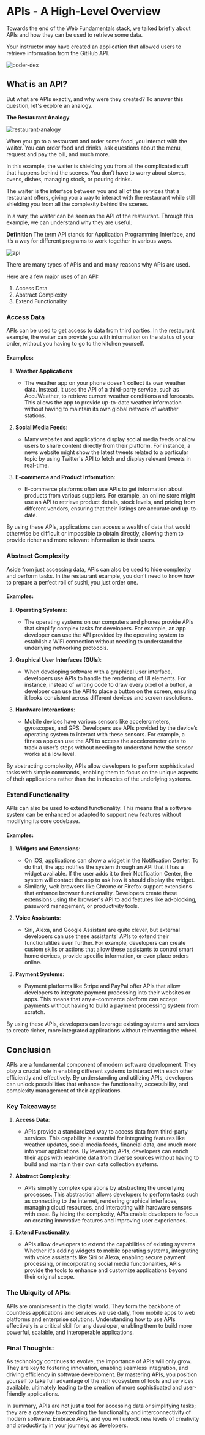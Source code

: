 # APIs - A High-Level Overview

Towards the end of the Web Fundamentals stack, we talked briefly about APIs and how they can be used to retrieve some data.

Your instructor may have created an application that allowed users to retrieve information from the GitHub API.

![coder-dex](./assets/coder-dex.png)

## What is an API?

But what are APIs exactly, and why were they created? To answer this question, let's explore an analogy.

**The Restaurant Analogy**

![restaurant-analogy](./assets/restaurant.png)

When you go to a restaurant and order some food, you interact with the waiter. You can order food and drinks, ask questions about the menu, request and pay the bill, and much more.

In this example, the waiter is shielding you from all the complicated stuff that happens behind the scenes. You don’t have to worry about stoves, ovens, dishes, managing stock, or pouring drinks.

The waiter is the interface between you and all of the services that a restaurant offers, giving you a way to interact with the restaurant while still shielding you from all the complexity behind the scenes.

In a way, the waiter can be seen as the API of the restaurant. Through this example, we can understand why they are useful.

**Definition**
The term API stands for Application Programming Interface, and it’s a way for different programs to work together in various ways.

![api](./assets/api.webp)

There are many types of APIs and and many reasons why APIs are used.

Here are a few major uses of an API:

1. Access Data
2. Abstract Complexity
3. Extend Functionality

### Access Data

APIs can be used to get access to data from third parties. In the restaurant example, the waiter can provide you with information on the status of your order, without you having to go to the kitchen yourself.

#### Examples:

1. **Weather Applications**:
    - The weather app on your phone doesn’t collect its own weather data. Instead, it uses the API of a third-party service, such as AccuWeather, to retrieve current weather conditions and forecasts. This allows the app to provide up-to-date weather information without having to maintain its own global network of weather stations.

2. **Social Media Feeds**:
    - Many websites and applications display social media feeds or allow users to share content directly from their platform. For instance, a news website might show the latest tweets related to a particular topic by using Twitter's API to fetch and display relevant tweets in real-time.

3. **E-commerce and Product Information**:
    - E-commerce platforms often use APIs to get information about products from various suppliers. For example, an online store might use an API to retrieve product details, stock levels, and pricing from different vendors, ensuring that their listings are accurate and up-to-date.

By using these APIs, applications can access a wealth of data that would otherwise be difficult or impossible to obtain directly, allowing them to provide richer and more relevant information to their users.

### Abstract Complexity

Aside from just accessing data, APIs can also be used to hide complexity and perform tasks. In the restaurant example, you don’t need to know how to prepare a perfect roll of sushi, you just order one.

#### Examples:

1. **Operating Systems**:
    - The operating systems on our computers and phones provide APIs that simplify complex tasks for developers. For example, an app developer can use the API provided by the operating system to establish a WiFi connection without needing to understand the underlying networking protocols.

2. **Graphical User Interfaces (GUIs)**:
    - When developing software with a graphical user interface, developers use APIs to handle the rendering of UI elements. For instance, instead of writing code to draw every pixel of a button, a developer can use the API to place a button on the screen, ensuring it looks consistent across different devices and screen resolutions.

3. **Hardware Interactions**:
    - Mobile devices have various sensors like accelerometers, gyroscopes, and GPS. Developers use APIs provided by the device’s operating system to interact with these sensors. For example, a fitness app can use the API to access the accelerometer data to track a user’s steps without needing to understand how the sensor works at a low level.

By abstracting complexity, APIs allow developers to perform sophisticated tasks with simple commands, enabling them to focus on the unique aspects of their applications rather than the intricacies of the underlying systems.


### Extend Functionality

APIs can also be used to extend functionality. This means that a software system can be enhanced or adapted to support new features without modifying its core codebase.

#### Examples:

1. **Widgets and Extensions**: 
    - On iOS, applications can show a widget in the Notification Center. To do that, the app notifies the system through an API that it has a widget available. If the user adds it to their Notification Center, the system will contact the app to ask how it should display the widget.
    - Similarly, web browsers like Chrome or Firefox support extensions that enhance browser functionality. Developers create these extensions using the browser's API to add features like ad-blocking, password management, or productivity tools.

2. **Voice Assistants**: 
    - Siri, Alexa, and Google Assistant are quite clever, but external developers can use these assistants' APIs to extend their functionalities even further. For example, developers can create custom skills or actions that allow these assistants to control smart home devices, provide specific information, or even place orders online.

3. **Payment Systems**:
    - Payment platforms like Stripe and PayPal offer APIs that allow developers to integrate payment processing into their websites or apps. This means that any e-commerce platform can accept payments without having to build a payment processing system from scratch.

By using these APIs, developers can leverage existing systems and services to create richer, more integrated applications without reinventing the wheel.


## Conclusion

APIs are a fundamental component of modern software development. They play a crucial role in enabling different systems to interact with each other efficiently and effectively. By understanding and utilizing APIs, developers can unlock possibilities that enhance the functionality, accessibility, and complexity management of their applications.

### Key Takeaways:

1. **Access Data**: 
    - APIs provide a standardized way to access data from third-party services. This capability is essential for integrating features like weather updates, social media feeds, financial data, and much more into your applications. By leveraging APIs, developers can enrich their apps with real-time data from diverse sources without having to build and maintain their own data collection systems.

2. **Abstract Complexity**: 
    - APIs simplify complex operations by abstracting the underlying processes. This abstraction allows developers to perform tasks such as connecting to the internet, rendering graphical interfaces, managing cloud resources, and interacting with hardware sensors with ease. By hiding the complexity, APIs enable developers to focus on creating innovative features and improving user experiences.

3. **Extend Functionality**: 
    - APIs allow developers to extend the capabilities of existing systems. Whether it's adding widgets to mobile operating systems, integrating with voice assistants like Siri or Alexa, enabling secure payment processing, or incorporating social media functionalities, APIs provide the tools to enhance and customize applications beyond their original scope.

### The Ubiquity of APIs:

APIs are omnipresent in the digital world. They form the backbone of countless applications and services we use daily, from mobile apps to web platforms and enterprise solutions. Understanding how to use APIs effectively is a critical skill for any developer, enabling them to build more powerful, scalable, and interoperable applications.

### Final Thoughts:

As technology continues to evolve, the importance of APIs will only grow. They are key to fostering innovation, enabling seamless integration, and driving efficiency in software development. By mastering APIs, you position yourself to take full advantage of the rich ecosystem of tools and services available, ultimately leading to the creation of more sophisticated and user-friendly applications.

In summary, APIs are not just a tool for accessing data or simplifying tasks; they are a gateway to extending the functionality and interconnectivity of modern software. Embrace APIs, and you will unlock new levels of creativity and productivity in your journeys as developers.
